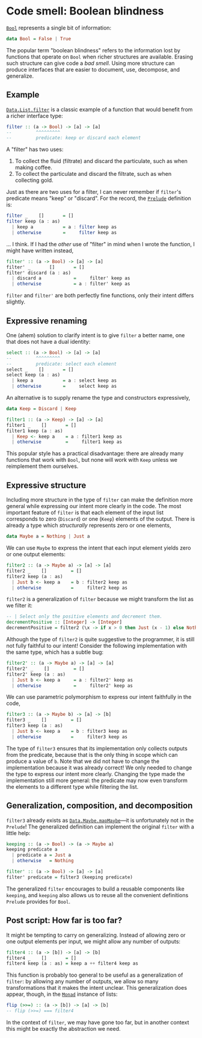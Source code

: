 # Code smell: Boolean blindness

[`Bool`][Bool] represents a single bit of information:

``` haskell ignore
data Bool = False | True
```

The popular term "boolean blindness" refers to the information lost by functions that operate on `Bool` when richer structures are available.
Erasing such structure can give code a _bad smell_.
Using more structure can produce interfaces that are easier to document, use, decompose, and generalize.

## Example

[`Data.List.filter`][Data.List.filter] is a classic example of a function that would benefit from a richer interface type:

``` haskell ignore
filter :: (a -> Bool) -> [a] -> [a]
--         ^^^^^^^^^
--         predicate: keep or discard each element
```

A "filter" has two uses:

1. To collect the fluid (filtrate) and discard the particulate, such as when making coffee.
1. To collect the particulate and discard the filtrate, such as when collecting gold.

Just as there are two uses for a filter, I can never remember if `filter`'s predicate means "keep" or "discard".
For the record, the [`Prelude`][Prelude] definition is:

``` haskell ignore
filter _    []       = []
filter keep (a : as)
  | keep a           = a : filter keep as
  | otherwise        =     filter keep as
```

... I think.
If I had the _other_ use of "filter" in mind when I wrote the function, I might have written instead,

``` haskell ignore
filter' :: (a -> Bool) -> [a] -> [a]
filter' _       []       = []
filter' discard (a : as)
  | discard a            =     filter' keep as
  | otherwise            = a : filter' keep as
```

`filter` and `filter'` are both perfectly fine functions, only their intent differs slightly.

## Expressive renaming

One (ahem) solution to clarify intent is to give `filter` a better name, one that does not have a dual identity:

``` haskell
select :: (a -> Bool) -> [a] -> [a]
--         ^^^^^^^^^
--         predicate: select each element
select _    []       = []
select keep (a : as)
  | keep a           = a : select keep as
  | otherwise        =     select keep as
```

An alternative is to supply rename the type and constructors expressively,

``` haskell
data Keep = Discard | Keep

filter1 :: (a -> Keep) -> [a] -> [a]
filter1 _    []       = []
filter1 keep (a : as)
  | Keep <- keep a    = a : filter1 keep as
  | otherwise         =     filter1 keep as
```

This popular style has a practical disadvantage:
there are already many functions that work with `Bool`,
but none will work with `Keep` unless we reimplement them ourselves.

## Expressive structure

Including more structure in the type of `filter` can make the definition more general while expressing our intent more clearly in the code.
The most important feature of `filter` is that each element of the input list corresponds to zero (`Discard`) or one (`Keep`) elements of the output.
There is already a type which _structurally_ represents zero or one elements,

``` haskell ignore
data Maybe a = Nothing | Just a
```

We can use `Maybe` to express the intent that each input element yields zero or one output elements:

``` haskell
filter2 :: (a -> Maybe a) -> [a] -> [a]
filter2 _    []         = []
filter2 keep (a : as)
  | Just b <- keep a    = b : filter2 keep as
  | otherwise           =     filter2 keep as
```

`filter2` is a generalization of `filter` because we might transform the list as we filter it:

``` haskell
-- | Select only the positive elements and decrement them.
decrementPositive :: [Integer] -> [Integer]
decrementPositive = filter2 (\x -> if x > 0 then Just (x - 1) else Nothing)
```

Although the type of `filter2` is quite suggestive to the programmer, it is still not fully faithful to our intent!
Consider the following implementation with the same type, which has a subtle bug:

``` haskell
filter2' :: (a -> Maybe a) -> [a] -> [a]
filter2' _    []         = []
filter2' keep (a : as)
  | Just b <- keep a     = a : filter2' keep as
  | otherwise            =     filter2' keep as
```

We can use parametric polymorphism to express our intent faithfully in the code,

``` haskell
filter3 :: (a -> Maybe b) -> [a] -> [b]
filter3 _    []         = []
filter3 keep (a : as)
  | Just b <- keep a    = b : filter3 keep as
  | otherwise           =     filter3 keep as
```

The type of `filter3` ensures that its implementation only collects outputs from the predicate, because that is the only thing in scope which can produce a value of `b`.
Note that we did not have to change the implementation because it was already correct!
We only needed to change the type to express our intent more clearly.
Changing the type made the implementation still more general:
the predicate may now even transform the elements to a different type while filtering the list.

## Generalization, composition, and decomposition

`filter3` already exists as [`Data.Maybe.mapMaybe`][Data.Maybe.mapMaybe]—it is unfortunately not in the `Prelude`!
The generalized definition can implement the original `filter` with a little help:

``` haskell
keeping :: (a -> Bool) -> (a -> Maybe a)
keeping predicate a
  | predicate a = Just a
  | otherwise   = Nothing

filter' :: (a -> Bool) -> [a] -> [a]
filter' predicate = filter3 (keeping predicate)
```

The generalized `filter` encourages to build a reusable components like `keeping`,
and `keeping` also allows us to reuse all the convenient definitions `Prelude` provides for `Bool`.

## Post script: How far is too far?

It might be tempting to carry on generalizing.
Instead of allowing zero or one output elements per input, we might allow any number of outputs:

``` haskell
filter4 :: (a -> [b]) -> [a] -> [b]
filter4 _    []       = []
filter4 keep (a : as) = keep a ++ filter4 keep as
```

This function is probably too general to be useful as a generalization of `filter`:
by allowing any number of outputs, we allow so many transformations that it makes the intent unclear.
This generalization does appear, though, in the [`Monad`][Monad] instance of lists:

``` haskell ignore
flip (>>=) :: (a -> [b]) -> [a] -> [b]
-- flip (>>=) === filter4
```

In the context of `filter`, we may have gone too far, but in another context this might be exactly the abstraction we need.

[Bool]: http://hackage.haskell.org/package/base-4.12.0.0/docs/Prelude.html#t:Bool
[Data.List.filter]: http://hackage.haskell.org/package/base-4.12.0.0/docs/Data-List.html#v:filter
[Prelude]: http://hackage.haskell.org/package/base-4.12.0.0/docs/Prelude.html
[Data.Maybe.mapMaybe]: http://hackage.haskell.org/package/base-4.12.0.0/docs/Data-Maybe.html#v:mapMaybe
[Monad]: http://hackage.haskell.org/package/base-4.12.0.0/docs/Control-Monad.html#t:Monad

